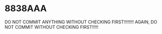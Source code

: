 # 8838AAA
 DO NOT COMMIT ANYTHING WITHOUT CHECKING FIRST!!!!!!!!
 AGAIN, DO NOT COMMIT WITHOUT CHECKING FIRST!!!!!
